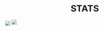 <h1 align="center">STATS</h1>
<img align="center" src="https://github-readme-stats.vercel.app/api/top-langs/?username=coderwithsense&layout=compact&theme=vision-friendly-dark)](https://github.com/anuraghazra/github-readme-stats"/>
<img align="" src="https://github-readme-streak-stats.herokuapp.com?user=coderwithsense&theme=tokyonight&hide_border=true&date_format=M%20j%5B%2C%20Y%5D&stroke=11CBDD)](https://git.io/streak-stats">
